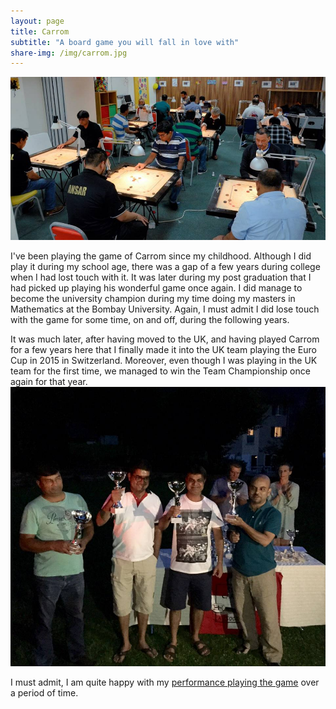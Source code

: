 ```yaml
---
layout: page
title: Carrom
subtitle: "A board game you will fall in love with"
share-img: /img/carrom.jpg
---
```


[![Carrom tournament](/img/carrom.jpg)](/img/carrom.jpg)

I've been playing the game of Carrom since my childhood. Although I did play it during my school age, there was a gap of a few years
during college when I had lost touch with it. It was later during my post graduation that I had picked up playing his wonderful
game once again. I did manage to become the university champion during my time doing my masters in Mathematics at the Bombay University.
Again, I must admit I did lose touch with the game for some time, on and off, during the following years. 

It was much later, after having moved to the UK, and having played Carrom for a few years here that I finally made it into the UK team
playing the Euro Cup in 2015 in Switzerland. Moreover, even though I was playing in the UK team for the first time, we managed to win
the Team Championship once again for that year.
[![UK Team](/img/EuroCup2015.jpg)](/img/EuroCup2015.jpg)

I must admit, I am quite happy with my [performance playing the game](http://sol3.arstecnica.it/lit/player/9e782b4c841711e3ac012e92809967e5)
over a period of time.
